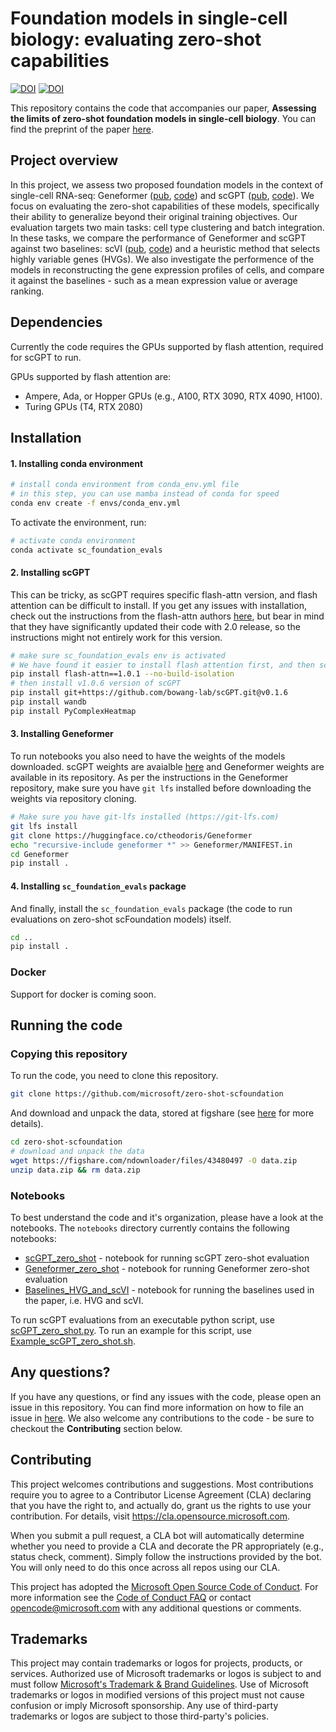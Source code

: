 # Foundation models in single-cell biology: evaluating zero-shot capabilities

[![DOI](https://badgen.net/badge/DOI/10.1101%2F2023.10.16.561085/red)](https://www.biorxiv.org/content/10.1101/2023.10.16.561085) [![DOI](https://badgen.net/badge/figshare/10.6084%2Fm9.figshare.24747228/green)](https://doi.org/10.6084/m9.figshare.24747228)

This repository contains the code that accompanies our paper, **Assessing the limits of zero-shot foundation models in single-cell biology**. You can find the preprint of the paper [here](https://www.biorxiv.org/content/10.1101/2023.10.16.561085).


## Project overview

In this project, we assess two proposed foundation models in the context of single-cell RNA-seq: Geneformer ([pub](https://www.nature.com/articles/s41586-023-06139-9), [code](https://huggingface.co/ctheodoris/Geneformer)) and scGPT ([pub](https://www.biorxiv.org/content/10.1101/2023.04.30.538439v2), [code](https://github.com/bowang-lab/scGPT)). We focus on evaluating the zero-shot capabilities of these models, specifically their ability to generalize beyond their original training objectives. Our evaluation targets two main tasks: cell type clustering and batch integration. In these tasks, we compare the performance of Geneformer and scGPT against two baselines: scVI  ([pub](https://www.nature.com/articles/s41592-018-0229-2), [code](https://docs.scvi-tools.org/en/stable/user_guide/models/scvi.html)) and a heuristic method that selects highly variable genes (HVGs). We also investigate the performence of the models in reconstructing the gene expression profiles of cells, and compare it against the baselines - such as a mean expression value or average ranking.

## Dependencies

Currently the code requires the GPUs supported by flash attention, required for scGPT to run.

GPUs supported by flash attention are:
- Ampere, Ada, or Hopper GPUs (e.g., A100, RTX 3090, RTX 4090, H100).
- Turing GPUs (T4, RTX 2080)

## Installation

#### 1. Installing conda environment

```bash
# install conda environment from conda_env.yml file
# in this step, you can use mamba instead of conda for speed
conda env create -f envs/conda_env.yml
```

To activate the environment, run:

```bash
# activate conda environment
conda activate sc_foundation_evals
```

#### 2. Installing scGPT

This can be tricky, as scGPT requires specific flash-attn version, and flash attention can be difficult to install. If you get any issues with installation, check out the instructions from the flash-attn authors [here](https://github.com/Dao-AILab/flash-attention#installation-and-features), but bear in mind that they have significantly updated their code with 2.0 release, so the instructions might not entirely work for this version.

```bash
# make sure sc_foundation_evals env is activated
# We have found it easier to install flash attention first, and then scGPT
pip install flash-attn==1.0.1 --no-build-isolation
# then install v1.0.6 version of scGPT
pip install git+https://github.com/bowang-lab/scGPT.git@v0.1.6
pip install wandb
pip install PyComplexHeatmap
```

#### 3. Installing Geneformer

To run notebooks you also need to have the weights of the models downloaded. scGPT weights are avaialble [here](https://github.com/bowang-lab/scGPT#pretrained-scgpt-model-zoo) and Geneformer weights are available in its repository. As per the instructions in the Geneformer repository, make sure you have `git lfs` installed before downloading the weights via repository cloning.


```bash 
# Make sure you have git-lfs installed (https://git-lfs.com)
git lfs install
git clone https://huggingface.co/ctheodoris/Geneformer
echo "recursive-include geneformer *" >> Geneformer/MANIFEST.in
cd Geneformer
pip install .
```

#### 4. Installing `sc_foundation_evals` package

And finally, install the `sc_foundation_evals` package (the code to run evaluations on zero-shot scFoundation models) itself.

```bash
cd ..
pip install .
```

### Docker

Support for docker is coming soon.

## Running the code

### Copying this repository

To run the code, you need to clone this repository.

```bash
git clone https://github.com/microsoft/zero-shot-scfoundation
```

And download and unpack the data, stored at figshare (see [here](https://doi.org/10.6084/m9.figshare.24747228) for more details).

```bash
cd zero-shot-scfoundation
# download and unpack the data
wget https://figshare.com/ndownloader/files/43480497 -O data.zip
unzip data.zip && rm data.zip
```

### Notebooks

To best understand the code and it's organization, please have a look at the notebooks. The `notebooks` directory currently contains the following notebooks:

- [scGPT_zero_shot](notebooks/scGPT_zero_shot.ipynb) - notebook for running scGPT zero-shot evaluation
- [Geneformer_zero_shot](notebooks/Geneformer_zero_shot.ipynb) - notebook for running Geneformer zero-shot evaluation
- [Baselines_HVG_and_scVI](notebooks/Baselines_HVG_and_scVI.ipynb) - notebook for running the baselines used in the paper, i.e. HVG and scVI.

To run scGPT evaluations from an executable python script, use [scGPT_zero_shot.py](notebooks/scGPT_zero_shot.py). To run an example for this script, use [Example_scGPT_zero_shot.sh](notebooks/Example_scGPT_zero_shot.sh).

## Any questions?

If you have any questions, or find any issues with the code, please open an issue in this repository. You can find more information on how to file an issue in [here](/SUPPORT.md). We also welcome any contributions to the code - be sure to checkout the **Contributing** section below.

## Contributing

This project welcomes contributions and suggestions.  Most contributions require you to agree to a
Contributor License Agreement (CLA) declaring that you have the right to, and actually do, grant us
the rights to use your contribution. For details, visit https://cla.opensource.microsoft.com.

When you submit a pull request, a CLA bot will automatically determine whether you need to provide
a CLA and decorate the PR appropriately (e.g., status check, comment). Simply follow the instructions
provided by the bot. You will only need to do this once across all repos using our CLA.

This project has adopted the [Microsoft Open Source Code of Conduct](https://opensource.microsoft.com/codeofconduct/).
For more information see the [Code of Conduct FAQ](https://opensource.microsoft.com/codeofconduct/faq/) or
contact [opencode@microsoft.com](mailto:opencode@microsoft.com) with any additional questions or comments.

## Trademarks

This project may contain trademarks or logos for projects, products, or services. Authorized use of Microsoft 
trademarks or logos is subject to and must follow 
[Microsoft's Trademark & Brand Guidelines](https://www.microsoft.com/en-us/legal/intellectualproperty/trademarks/usage/general).
Use of Microsoft trademarks or logos in modified versions of this project must not cause confusion or imply Microsoft sponsorship.
Any use of third-party trademarks or logos are subject to those third-party's policies.

